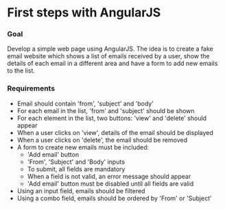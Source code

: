<h1>First steps with AngularJS</h1>

<h3>Goal</h3>
<p>Develop a simple web page using AngularJS. The idea is to create a fake email website which 
shows a list of emails received by a user, show the details of each email in a different area and
have a form to add new emails to the list.<p>

<h3>Requirements</h3>
<ul>
  <li>Email should contain 'from', 'subject' and 'body'</li>
  <li>For each email in the list, 'from' and 'subject' should be shown</li>
  <li>For each element in the list, two buttons: 'view' and 'delete' should appear</li>
  <li>When a user clicks on 'view', details of the email should be displayed</li>
  <li>When a user clicks on 'delete', the email should be removed</li>
  <li>A form to create new emails must be included:
      <ul>
        <li>'Add email' button</li>
        <li>'From', 'Subject' and 'Body' inputs</li>
        <li>To submit, all fields are mandatory</li>
        <li>When a field is not valid, an error message should appear</li>
        <li>'Add email' button must be disabled until all fields are valid</li>
      </ul>
  </li>
  <li>Using an input field, emails should be filtered</li>
  <li>Using a combo field, emails should be ordered by 'From' or 'Subject'</li>
</ul>
